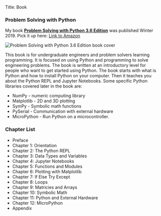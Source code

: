 Title: Book

### Problem Solving with Python

My book [**Problem Solving with Python 3.6 Edition**](https://www.amazon.com/dp/B07M7S6LTT/ref=sr_1_5?ie=UTF8&qid=1547223360&sr=8-5&keywords=kazarinoff) was published Winter 2019. Pick it up here: [Link to Amazon](https://www.amazon.com/dp/B07M7S6LTT/ref=sr_1_5?ie=UTF8&qid=1547223360&sr=8-5&keywords=kazarinoff)

![Problem Solving with Python 3.6 Edition book cover]({static}/posts/pswp_book/images/pswp_book_cover.jpg)

This book is for undergraduate engineers and problem solvers learning programming. It is focused on using Python and programming to solve engineering problems. The book is written at an introductory level for people who want to get started using Python. The book starts with what is Python and how to install Python on your computer. Then it teaches you about the Python REPL and Jupyter Notebooks. Some specific Python libraries covered later in the book are:

* NumPy - numeric computing library
* Matplotlib - 2D and 3D plotting
* SymPy - Symbolic math functions
* PySerial - Communication with external hardware
* MicroPython - Run Python on a microcontroller.

### Chapter List

* Preface
* Chapter 1: Orientation
* Chapter 2: The Python REPL
* Chapter 3: Data Types and Variables
* Chapter 4: Jupyter Notebooks
* Chapter 5: Functions and Modules
* Chapter 6: Plotting with Matplotlib
* Chapter 7: If Else Try Except
* Chapter 8: Loops
* Chapter 9: Matricies and Arrays
* Chapter 10: Symbolic Math
* Chapter 11: Python and External Hardware
* Chapter 12: MicroPython
* Appendix
